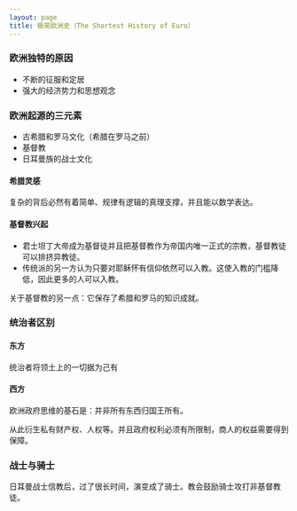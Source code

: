 ```yaml
---
layout: page
title: 极简欧洲史（The Shortest History of Euro）
---
```


### 欧洲独特的原因

* 不断的征服和定居
* 强大的经济势力和思想观念

### 欧洲起源的三元素

* 古希腊和罗马文化（希腊在罗马之前）
* 基督教
* 日耳曼族的战士文化

#### 希腊灵感

复杂的背后必然有着简单、规律有逻辑的真理支撑，并且能以数学表达。

#### 基督教兴起

* 君士坦丁大帝成为基督徒并且把基督教作为帝国内唯一正式的宗教，基督教徒可以排挤异教徒。
* 传统派的另一方认为只要对耶稣怀有信仰依然可以入教。这使入教的门槛降低，因此更多的人可以入教。

关于基督教的另一点：它保存了希腊和罗马的知识成就。

### 统治者区别

#### 东方

统治者将领土上的一切据为己有

#### 西方

欧洲政府思维的基石是：并非所有东西归国王所有。

从此衍生私有财产权、人权等。并且政府权利必须有所限制，商人的权益需要得到保障。

### 战士与骑士

日耳曼战士信教后，过了很长时间，演变成了骑士。教会鼓励骑士攻打非基督教徒。

